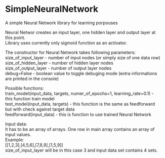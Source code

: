 # SimpleNeuralNetwork
A simple Neural Network library for learning porpouses  
  
Neural Networ creates an input layer, one hidden layer and output layer at this point.  
Library uses currently only sigmoid function as an activator.  
  
The constructor for Neural Network takes following parameters:  
size_of_input_layer - number of input nodes (or simply size of one data row)  
size_of_hidden_layer - number of hidden layer nodes  
size_of_output_layer - number of output layer nodes  
debug=False - boolean value to toggle debuging mode (extra informations are printed in the console)  
  
Possible functions:  
train_model(input_data, targets, numer_of_epochs=1, learning_rate=0.1) - this function train model  
test_model(input_data, targets) - this function is the same as feedforward but with check against target data  
feedforward(input_data) - this is function to use trained Neural Network  
  
Input data:  
It has to be an array of arrays. One row in main array contains an array of input values.  
Example:  
[[1,2,3],[4,5,6],[7,8,9],[1,5,9]]  
size_of_input_layer will be in this case 3 and input data set contains 4 sets.  
  

